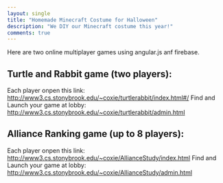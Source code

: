 ```yaml
---
layout: single
title: "Homemade Minecraft Costume for Halloween"
description: "We DIY our Minecraft costume this year!"
comments: true
---
```

Here are two online multiplayer games using angular.js anf firebase.

## Turtle and Rabbit game (two players):
Each player onpen this link: http://www3.cs.stonybrook.edu/~coxie/turtlerabbit/index.html#/
Find and Launch your game at lobby: http://www3.cs.stonybrook.edu/~coxie/turtlerabbit/admin.html

## Alliance Ranking game (up to 8 players):
Each player onpen this link: http://www3.cs.stonybrook.edu/~coxie/AllianceStudy/index.html
Find and Launch your game at lobby: http://www3.cs.stonybrook.edu/~coxie/AllianceStudy/admin.html
